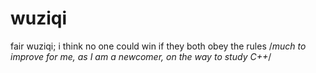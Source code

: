 # wuziqi
fair wuziqi;
i think no one could win if they both obey the rules
/*much to improve for me, as I am a newcomer, on the way to study C++*/
